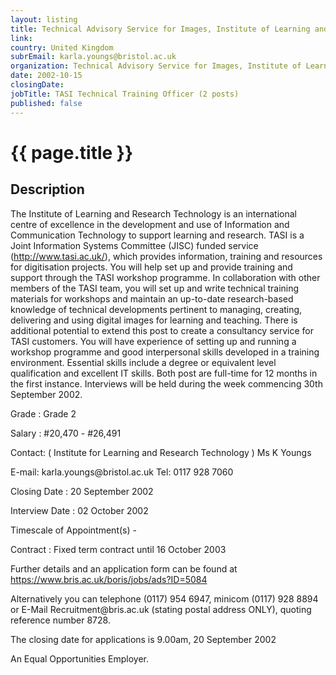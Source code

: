 ```yaml
---
layout: listing
title: Technical Advisory Service for Images, Institute of Learning and Research Technology - TASI Technical Training Officer (2 posts)
link:
country: United Kingdom
subrEmail: karla.youngs@bristol.ac.uk
organization: Technical Advisory Service for Images, Institute of Learning and Research Technology 
date: 2002-10-15
closingDate: 
jobTitle: TASI Technical Training Officer (2 posts)
published: false
---
```



# {{ page.title }}

## Description


<p>The Institute of Learning and Research Technology is an international centre of excellence in the development and use of Information and Communication Technology to support learning and research.  TASI is a Joint Information Systems Committee (JISC) funded service (<a href="http://www.tasi.ac.uk/">http://www.tasi.ac.uk/</a>), which provides information, training and resources for digitisation projects. You will help set up and provide training and support through the TASI workshop programme.  In collaboration with other members of the TASI team, you will set up and write technical training materials for workshops and maintain an up-to-date research-based knowledge of technical developments pertinent to managing, creating, delivering and using digital images for learning and teaching. There is additional potential to extend this post to create a consultancy service for TASI customers. You will have experience of setting up and running a workshop programme and good interpersonal skills developed in a training environment.  Essential skills include a degree or equivalent level qualification and excellent IT skills.  Both post are full-time for 12 months in the first instance.  Interviews will be held during the week commencing 30th September 2002.</p>

 <p>Grade : Grade 2</p>
 <p>Salary : #20,470 - #26,491</p>
 <p>Contact: ( Institute for Learning and Research Technology ) Ms K Youngs</p>
 <p>E-mail: karla.youngs@bristol.ac.uk Tel: 0117 928 7060</p>

 <p>Closing Date : 20 September 2002</p>
 <p>Interview Date : 02 October 2002</p>
 <p>Timescale of Appointment(s) -</p>
 <p>Contract : Fixed term contract until 16 October 2003</p>

 <p>Further details and an application form can be found at
<a href="https://www.bris.ac.uk/boris/jobs/ads?ID=5084">https://www.bris.ac.uk/boris/jobs/ads?ID=5084</a></p>
 <p>Alternatively you can telephone (0117) 954 6947, minicom (0117) 928
8894 or E-Mail Recruitment@bris.ac.uk (stating postal address ONLY), quoting reference number 8728.</p>

<p> The closing date for applications is 9.00am, 20 September 2002</p>
 <p>An Equal Opportunities Employer.</p>
